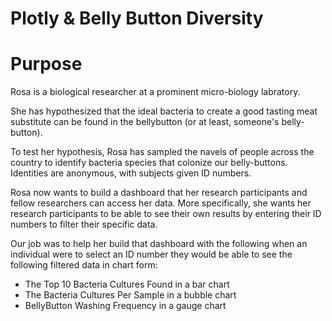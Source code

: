 
# Plotly &amp; Belly Button Diversity 

# Purpose 
Rosa is a biological researcher at a prominent micro-biology labratory. 

She has hypothesized that the ideal bacteria to create a good tasting meat substitute can be found in the bellybutton (or at least, someone's belly-button). 

To test her hypothesis, Rosa has sampled the navels of people across the country to identify bacteria species that colonize our belly-buttons. Identities are anonymous, with subjects given ID numbers. 

Rosa now wants to build a dashboard that her research participants and fellow researchers can access her data. More specifically, she wants her research participants to be able to see their own results by entering their ID numbers to filter their specific data. 

Our job was to help her build that dashboard with the following when an individual were to select an ID number they would be able to see the following filtered data in chart form: 
  * The Top 10 Bacteria Cultures Found in a bar chart
  * The Bacteria Cultures Per Sample in a bubble chart
  * BellyButton Washing Frequency in a gauge chart 
